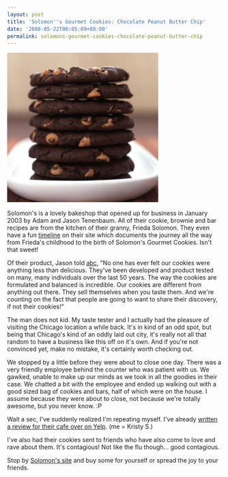 ```yaml
---
layout: post
title: 'Solomon''s Gourmet Cookies: Chocolate Peanut Butter Chip'
date: '2008-05-22T00:05:09+00:00'
permalink: solomons-gourmet-cookies-chocolate-peanut-butter-chip
---
```

<img src='images/uploads/2008/05/solomons.jpg' alt='Solomons Gourmet Cookies' class="yellowborder"/>

Solomon's is a lovely bakeshop that opened up for business in January 2003 by Adam and Jason Tenenbaum. All of their cookie, brownie and bar recipes are from the kitchen of their granny, Frieda Solomon. They even have a fun <a href="http://www.solomonscookies.com/history.html">timeline</a> on their site which documents the journey all the way from Frieda's childhood to the birth of Solomon's Gourmet Cookies. Isn't that sweet!

Of their product, Jason told <a href="http://abclocal.go.com/wls/story?section=news/local&id=3740234">abc</a>, "No one has ever felt our cookies were anything less than delicious. They've been developed and product tested on many, many individuals over the last 50 years. The way the cookies are formulated and balanced is incredible. Our cookies are different from anything out there. They sell themselves when you taste them. And we're counting on the fact that people are going to want to share their discovery, if not their cookies!"

The man does not kid. My taste tester and I actually had the pleasure of visiting the Chicago location a while back. It's in kind of an odd spot, but being that Chicago's kind of an oddly laid out city, it's really not all that random to have a business like this off on it's own. And if you're not convinced yet, make no mistake, it's certainly worth checking out.

We stopped by a little before they were about to close one day. There was a very friendly employee behind the counter who was patient with us. We gawked, unable to make up our minds as we took in all the goodies in their case. We chatted a bit with the employee and ended up walking out with a good sized bag of cookies and bars, half of which were on the house. I assume because they were about to close, not because we're totally awesome, but you never know. :P

Wait a sec, I've suddenly realized I'm repeating myself. I've already <a href="http://www.yelp.com/biz/solomons-gourmet-cookies-chicago#hrid:pL7H5cMW6jgeZuc69LygTw/query:solomons">written a review for their cafe over on Yelp</a>. (me = Kristy S.)

I've also had their cookies sent to friends who have also come to love and rave about them. It's contagious! Not like the flu though... good contagious.

Stop by <a href="http://www.solomonscookies.com/catalog/black_label/choco_pb_chip_bl.html">Solomon's site</a> and buy some for yourself or spread the joy to your friends.

